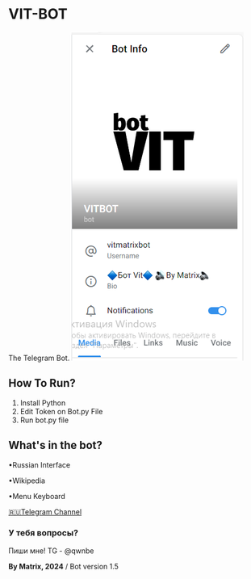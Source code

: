 # VIT-BOT
The Telegram Bot.
![alt text](https://github.com/MatveyGameRus/VIT-BOT/blob/main/Desktop%20Screenshot%202024.01.30%20-%2015.10.20.38.png?raw=true)





<h2>How To Run?</h2>

1. Install Python
2. Edit Token on Bot.py File
3. Run bot.py file

<h2>What's in the bot?</h2>

•Russian Interface <br>

•Wikipedia <br>

•Menu Keyboard <br>


<a href="https://t.me/vitclosed">🇷🇺Telegram Channel</a>

<h3>У тебя вопросы?</h3>
Пиши мне! TG - @qwnbe
    
**By Matrix, 2024** / Bot version 1.5

